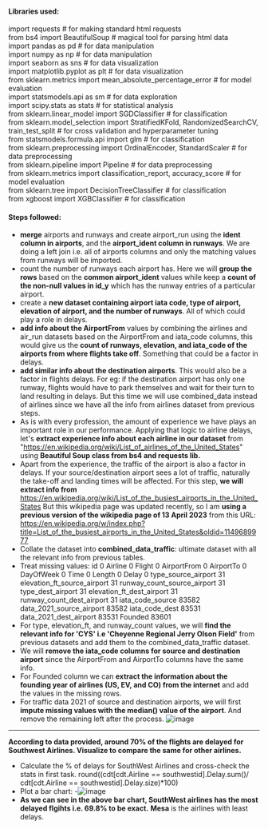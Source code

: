 #### Libraries used:

import requests # for making standard html requests <br>
from bs4 import BeautifulSoup # magical tool for parsing html data <br>
import pandas as pd # for data manipulation <br>
import numpy as np # for data manipulation <br>
import seaborn as sns # for data visualization <br>
import matplotlib.pyplot as plt # for data visualization <br>
from sklearn.metrics import mean_absolute_percentage_error # for model evaluation <br>
import statsmodels.api as sm # for data exploration <br>
import scipy.stats as stats # for statistical analysis <br>
from sklearn.linear_model import SGDClassifier # for classification <br>
from sklearn.model_selection import StratifiedKFold, RandomizedSearchCV, train_test_split # for cross validation and hyperparameter tuning <br>
from statsmodels.formula.api import glm # for classification <br>
from sklearn.preprocessing import OrdinalEncoder, StandardScaler # for data preprocessing <br>
from sklearn.pipeline import Pipeline # for data preprocessing <br>
from sklearn.metrics import classification_report, accuracy_score # for model evaluation <br>
from sklearn.tree import DecisionTreeClassifier # for classification <br>
from xgboost import XGBClassifier # for classification <br>

#### Steps followed:
- **merge** airports and runways and create airport_run using the **ident column in airports**, and the **airport_ident column in runways**. We are doing a left join i.e. all of airports columns and only the matching values from runways will be imported.
- count the number of runways each airport has. Here we will **group the rows** based on the **common airport_ident** values while keep a **count of the non-null values in id_y** which has the runway entries of a particular airport.
- create a **new dataset containing airport iata code, type of airport, elevation of airport, and the number of runways**. All of which could play a role in delays.
- **add info about the AirportFrom** values by combining the airlines and air_run datasets based on the AirportFrom and iata_code columns, this would give us the **count of runways, elevation, and iata_code of the airports from where flights take off**. Something that could be a factor in delays. 
- **add similar info about the destination airports**. This would also be a factor in flights delays. For eg: if the destination airport has only one runway, flights would have to park themselves and wait for their turn to land resulting in delays. But this time we will use combined_data instead of airlines since we have all the info from airlines dataset from previous steps. 
- As is with every profession, the amount of experience we have plays an important role in our performance. Applying that logic to airline delays, let's **extract experience info about each airline in our dataset** from "https://en.wikipedia.org/wiki/List_of_airlines_of_the_United_States" using **Beautiful Soup class from bs4 and requests lib.**
- Apart from the experience, the traffic of the airport is also a factor in delays. If your source/destination airport sees a lot of traffic, naturally the take-off and landing times will be affected. For this step, **we will extract info from** https://en.wikipedia.org/wiki/List_of_the_busiest_airports_in_the_United_States But this wikipedia page was updated recently, so I am **using a previous version of the wikipedia page of 13 April 2023** from this URL: https://en.wikipedia.org/w/index.php?title=List_of_the_busiest_airports_in_the_United_States&oldid=1149689977
- Collate the dataset into **combined_data_traffic**: ultimate dataset with all the relevant info from previous tables.
- Treat missing values:
id                                 0
Airline                            0
Flight                             0
AirportFrom                        0
AirportTo                          0
DayOfWeek                          0
Time                               0
Length                             0
Delay                              0
type_source_airport               31
elevation_ft_source_airport       31
runway_count_source_airport       31
type_dest_airport                 31
elevation_ft_dest_airport         31
runway_count_dest_airport         31
iata_code_source               83582
data_2021_source_airport       83582
iata_code_dest                 83531
data_2021_dest_airport         83531
Founded                        83601
- For type, elevation_ft, and runway_count values, we will **find the relevant info for 'CYS' i.e 'Cheyenne Regional Jerry Olson Field'** from previous datasets and add them to the combined_data_traffic dataset.
- We will **remove the iata_code columns for source and destination airport** since the AirportFrom and AirportTo columns have the same info. 
- For Founded column we can **extract the information about the founding year of airlines (US, EV, and CO) from the internet** and add the values in the missing rows. 
- For traffic data 2021 of source and destination airports, we will first **impute missing values with the median() value of the airport**. And remove the remaining left after the process.
![image](https://github.com/assr-droid/US-Airlines-Delay-Analysis-2023-/assets/75217839/98000f14-298f-4924-ad89-36baa39da227)
___________
**According to data provided, around 70% of the flights are delayed for Southwest Airlines. Visualize to compare the same for other airlines.**
- Calculate the % of delays for SouthWest Airlines and cross-check the stats in first task.
round((cdt[cdt.Airline == southwestid].Delay.sum()/
      cdt[cdt.Airline == southwestid].Delay.size)*100)
- Plot a bar chart:
-![image](https://github.com/assr-droid/US-Airlines-Delay-Analysis-2023-/assets/75217839/be793835-0a60-403a-ac7b-18e766052172)
- **As we can see in the above bar chart, SouthWest airlines has the most delayed flgihts i.e. 69.8% to be exact.**
**Mesa** is the airlines with least delays.

